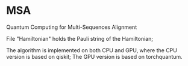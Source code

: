 # MSA
Quantum Computing for Multi-Sequences Alignment

File "Hamiltonian" holds the Pauli string of the Hamiltonian;

The algorithm is implemented on both CPU and GPU, where the CPU version is based on qiskit; The GPU version is based on torchquantum.

